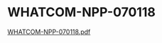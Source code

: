 # WHATCOM-NPP-070118

[WHATCOM-NPP-070118.pdf](WHATCOM-NPP-070118%20501c53cf7b1b47d2afa2b10a7214d808/WHATCOM-NPP-070118.pdf)